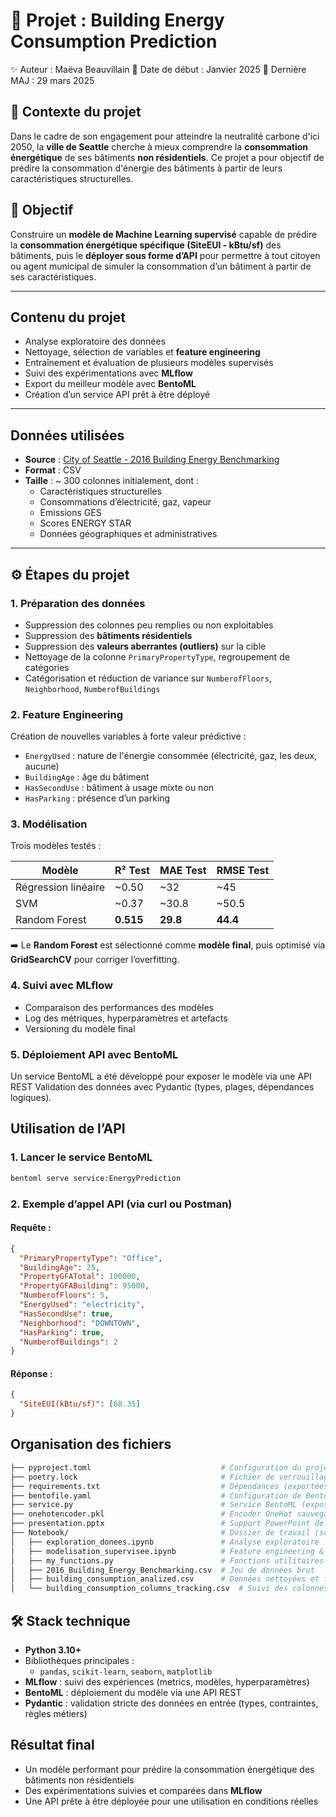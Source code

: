 # 🚀 Projet : Building Energy Consumption Prediction
✨ Auteur : Maëva Beauvillain
📅 Date de début : Janvier 2025
📅 Dernière MAJ :  29 mars 2025

## 📌 Contexte du projet

Dans le cadre de son engagement pour atteindre la neutralité carbone d'ici 2050, la **ville de Seattle** cherche à mieux comprendre la **consommation énergétique** de ses bâtiments **non résidentiels**. Ce projet a pour objectif de prédire la consommation d'énergie des bâtiments à partir de leurs caractéristiques structurelles.

## 🎯 Objectif

Construire un **modèle de Machine Learning supervisé** capable de prédire la **consommation énergétique spécifique (SiteEUI - kBtu/sf)** des bâtiments, puis le **déployer sous forme d’API** pour permettre à tout citoyen ou agent municipal de simuler la consommation d’un bâtiment à partir de ses caractéristiques.

---

## Contenu du projet

- Analyse exploratoire des données
- Nettoyage, sélection de variables et **feature engineering**
- Entraînement et évaluation de plusieurs modèles supervisés
- Suivi des expérimentations avec **MLflow**
- Export du meilleur modèle avec **BentoML**
- Création d’un service API prêt à être déployé

---

## Données utilisées

- **Source** : [City of Seattle - 2016 Building Energy Benchmarking](https://s3.eu-west-1.amazonaws.com/course.oc-static.com/projects/Data_Scientist_P4/2016_Building_Energy_Benchmarking.csv)
- **Format** : CSV
- **Taille** : ~ 300 colonnes initialement, dont :
  - Caractéristiques structurelles
  - Consommations d’électricité, gaz, vapeur
  - Emissions GES
  - Scores ENERGY STAR
  - Données géographiques et administratives

---

## ⚙️ Étapes du projet

### 1. Préparation des données

- Suppression des colonnes peu remplies ou non exploitables
- Suppression des **bâtiments résidentiels**
- Suppression des **valeurs aberrantes (outliers)** sur la cible
- Nettoyage de la colonne `PrimaryPropertyType`, regroupement de catégories
- Catégorisation et réduction de variance sur `NumberofFloors`, `Neighborhood`, `NumberofBuildings`

### 2. Feature Engineering

Création de nouvelles variables à forte valeur prédictive :

- `EnergyUsed` : nature de l'énergie consommée (électricité, gaz, les deux, aucune)
- `BuildingAge` : âge du bâtiment
- `HasSecondUse` : bâtiment à usage mixte ou non
- `HasParking` : présence d’un parking

### 3. Modélisation

Trois modèles testés :

| Modèle              | R² Test | MAE Test | RMSE Test |
|---------------------|---------|----------|-----------|
| Régression linéaire | ~0.50   | ~32      | ~45       |
| SVM                 | ~0.37   | ~30.8    | ~50.5     |
| Random Forest    | **0.515** | **29.8** | **44.4** |

➡️ Le **Random Forest** est sélectionné comme **modèle final**, puis optimisé via **GridSearchCV** pour corriger l’overfitting.

### 4. Suivi avec MLflow

- Comparaison des performances des modèles
- Log des métriques, hyperparamètres et artefacts
- Versioning du modèle final

### 5. Déploiement API avec BentoML

Un service BentoML a été développé pour exposer le modèle via une API REST
Validation des données avec Pydantic (types, plages, dépendances logiques).

## Utilisation de l’API
### 1. Lancer le service BentoML

```bash
bentoml serve service:EnergyPrediction
```

### 2. Exemple d’appel API (via curl ou Postman)

#### Requête :

```json
{
  "PrimaryPropertyType": "Office",
  "BuildingAge": 25,
  "PropertyGFATotal": 100000,
  "PropertyGFABuilding": 95000,
  "NumberofFloors": 5,
  "EnergyUsed": "electricity",
  "HasSecondUse": true,
  "Neighborhood": "DOWNTOWN",
  "HasParking": true,
  "NumberofBuildings": 2
}
```
#### Réponse :
```json
{
  "SiteEUI(kBtu/sf)": [68.35]
}
```
## Organisation des fichiers

```bash
├── pyproject.toml                             # Configuration du projet avec Poetry
├── poetry.lock                                # Fichier de verrouillage des dépendances
├── requirements.txt                           # Dépendances (exportées pour BentoML)
├── bentofile.yaml                             # Configuration de BentoML
├── service.py                                 # Service BentoML (exposition de l'API)
├── onehotencoder.pkl                          # Encoder OneHot sauvegardé
├── presentation.pptx                          # Support PowerPoint de présentation
├── Notebook/                                  # Dossier de travail (scripts, données, notebooks)
│   ├── exploration_donees.ipynb               # Analyse exploratoire
│   ├── modelisation_supervisee.ipynb          # Feature engineering & modélisation ML
│   ├── my_functions.py                        # Fonctions utilitaires personnalisées
│   ├── 2016_Building_Energy_Benchmarking.csv  # Jeu de données brut
│   ├── building_consumption_analized.csv      # Données nettoyées et filtrées
│   └── building_consumption_columns_tracking.csv  # Suivi des colonnes sélectionnées
```

## 🛠️ Stack technique
- **Python 3.10+**
- Bibliothèques principales :
  - `pandas`, `scikit-learn`, `seaborn`, `matplotlib`
- **MLflow** : suivi des expériences (metrics, modèles, hyperparamètres)
- **BentoML** : déploiement du modèle via une API REST
- **Pydantic** : validation stricte des données en entrée (types, contraintes, règles métiers)

## Résultat final

- Un modèle performant pour prédire la consommation énergétique des bâtiments non résidentiels
- Des expérimentations suivies et comparées dans **MLflow**
- Une API prête à être déployée pour une utilisation en conditions réelles




